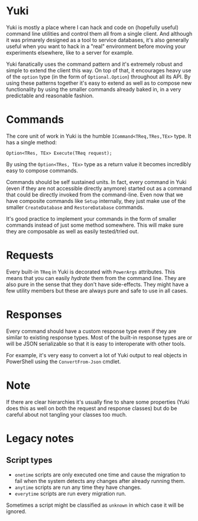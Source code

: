 ﻿# Yuki
Yuki is mostly a place where I can hack and code on (hopefully useful) command
line utilities and control them all from a single client. And although it was 
primarely designed as a tool to service databases, it's also generally
useful when you want to hack in a "real" environment before moving your 
experiments elsewhere, like to a server for example.

Yuki fanatically uses the command pattern and it's extremely robust and simple
to extend the client this way. On top of that, it encourages heavy use of the
`option` type (in the form of `Optional.Option`) throughout all its API. By 
using these patterns together it's easy to extend as well as to compose new 
functionality by using the smaller commands already baked in, in a
very predictable and reasonable fashion.

# Commands
The core unit of work in Yuki is the humble `ICommand<TReq,TRes,TEx>` type.
It has a single method:

	Option<TRes, TEx> Execute(TReq request);

By using the `Option<TRes, TEx>` type as a return value it becomes incredibly
easy to compose commands. 

Commands should be self sustained units. In fact, every command in Yuki 
(even if they are not accessible directly anymore) started out as a command
that could be directly invoked from the command-line. Even now that we have
composite commands like `Setup` internally, they just make use of the 
smaller `CreateDatabase` and `RestoreDatabase` commands. 

It's good practice to implement your commands in the form of smaller commands
instead of just some method somewhere. This will make sure they are composable
as well as easily tested/tried out.

# Requests
Every built-in `TReq` in Yuki is decorated with `PowerArgs` attributes. This
means that you can easily *hydrate* them from the command line. They are also
pure in the sense that they don't have side-effects. They might have a few 
utility members but these are always pure and safe to use in all cases.

# Responses
Every command should have a custom response type even if they are similar to
existing response types. Most of the built-in response types are or will be 
JSON serializable so that it is easy to interoperate with other tools.

For example, it's very easy to convert a lot of Yuki output to real objects
in PowerShell using the `ConvertFrom-Json` cmdlet. 

# Note
If there are clear hierarchies it's usually fine to
share some properties (Yuki does this as well on both the request and response
classes) but do be careful about not tangling your classes too much.

# Legacy notes
## Script types
* `onetime` scripts are only executed one time and cause the migration to fail
when the system detects any changes after already running them.
* `anytime` scripts are run any time they have changes.
* `everytime` scripts are run every migration run.

Sometimes a script might be classified as `unknown` in which case it will be 
ignored.